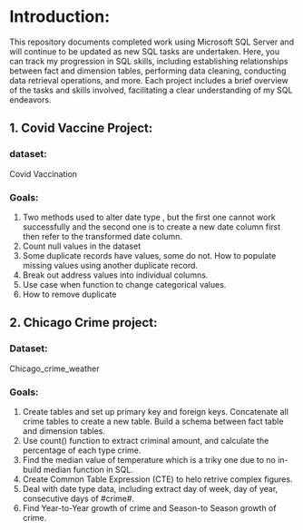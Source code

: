 # Introduction:
This repository documents completed work using Microsoft SQL Server and will continue to be updated as new SQL tasks are undertaken. Here, you can track my progression in SQL skills, including establishing relationships between fact and dimension tables, performing data cleaning, conducting data retrieval operations, and more. Each project includes a brief overview of the tasks and skills involved, facilitating a clear understanding of my SQL endeavors.

## 1. Covid Vaccine Project:
### dataset:
Covid Vaccination
### Goals:
1. Two methods used to alter date type , but the first one cannot work successfully and the second one is to create a new date column first then refer to the transformed date column.
2. Count null values in the dataset
3. Some duplicate records have values, some do not. How to populate missing values using another duplicate record.
4. Break out address values into individual columns.
5. Use case when function to change categorical values.
6. How to remove duplicate

## 2. Chicago Crime project:
### Dataset:
Chicago_crime_weather
### Goals:
1. Create tables and set up primary key and foreign keys. Concatenate all crime tables to create a new table. Build a schema between fact table and dimension tables.
2. Use count() function to extract criminal amount, and calculate the percentage of each type crime.
3. Find the median value of temperature which is a triky one due to no in-build median function in SQL.
4. Create Common Table Expression (CTE) to helo retrive complex figures.
5. Deal with date type data, including extract day of week, day of year, consecutive days of #crime#.
6. Find Year-to-Year growth of crime and Season-to Season growth of crime.


